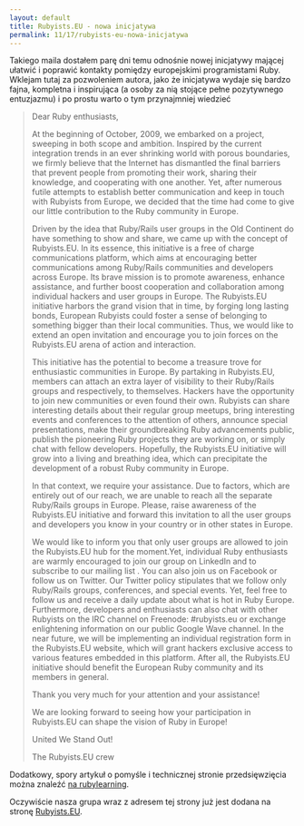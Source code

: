 ```yaml
--- 
layout: default
title: Rubyists.EU - nowa inicjatywa
permalink: 11/17/rubyists-eu-nowa-inicjatywa
---
```

Takiego maila dostałem parę dni temu odnośnie nowej inicjatywy mającej ułatwić i poprawić kontakty pomiędzy europejskimi programistami Ruby. Wklejam tutaj za pozwoleniem autora, jako że inicjatywa wydaje się bardzo fajna, kompletna i inspirująca (a osoby za nią stojące pełne pozytywnego entuzjazmu) i po prostu warto o tym przynajmniej wiedzieć


> Dear Ruby enthusiasts, 
> 
> At the beginning of October, 2009, we embarked on a project, sweeping in both scope and ambition. Inspired by the current integration trends in an ever shrinking world with porous boundaries, we firmly believe that the Internet has dismantled the final barriers that prevent people from promoting their work, sharing their knowledge, and cooperating with one another. Yet, after numerous futile attempts to establish better communication and keep in touch with Rubyists from Europe, we decided that the time had come to give our little contribution to the Ruby community in Europe. 
> 
> Driven by the idea that Ruby/Rails user groups in the Old Continent do have something to show and share, we came up with the concept of Rubyists.EU. In its essence, this initiative is a free of charge communications platform, which aims at encouraging better communications among Ruby/Rails communities and developers across Europe. Its brave mission is to promote awareness, enhance assistance, and further boost cooperation and collaboration among individual hackers and user groups in Europe. The Rubyists.EU initiative harbors the grand vision that in time, by forging long lasting bonds, European Rubyists could foster a sense of belonging to something bigger than their local communities. Thus, we would like to extend an open invitation and encourage you to join forces on the Rubyists.EU  arena of action and interaction.
> 
> This initiative has the potential to become a treasure trove for enthusiastic communities in Europe. By partaking in Rubyists.EU, members can attach an extra layer of visibility to their Ruby/Rails groups and respectively, to themselves. Hackers have the opportunity to join new communities or even found their own. Rubyists can share interesting details about their regular group meetups, bring interesting events and conferences to the attention of others, announce special presentations, make their groundbreaking Ruby advancements public, publish the pioneering Ruby projects they are working on, or simply chat with fellow developers. Hopefully, the Rubyists.EU  initiative will grow into a living and breathing idea, which can precipitate the development of a robust Ruby community in Europe.
> 
> In that context, we require your assistance. Due to factors, which are entirely out of our reach, we are unable to reach all the separate Ruby/Rails groups in Europe. Please, raise awareness of the Rubyists.EU initiative and forward this invitation to all the user groups and developers you know in your country or in other states in Europe.
> 
> We would like to inform you that only user groups are allowed to join the Rubyists.EU hub for the moment.Yet, individual Ruby enthusiasts are warmly encouraged to join our group on LinkedIn and to subscribe to our mailing list . You can also join us on Facebook or follow us on Twitter. Our Twitter policy stipulates that we follow only Ruby/Rails groups, conferences, and special events. Yet, feel free to follow us and receive a daily update about what is hot in Ruby Europe. Furthermore, developers and enthusiasts can also chat with other Rubyists on the IRC channel on Freenode: #rubyists.eu or exchange enlightening information on our public Google Wave channel. In the near future, we will be implementing an individual registration form in the Rubyists.EU website, which will grant hackers  exclusive access to various features embedded in this platform. After all, the Rubyists.EU initiative should benefit the European Ruby community and its members in general. 
> 
> Thank you very much for your attention and your assistance!
> 
> We are looking forward to seeing how your participation in Rubyists.EU can shape the vision of Ruby in Europe!
> 
> United We Stand Out! 
> 
> The Rubyists.EU crew
> 

Dodatkowy, spory artykuł o pomyśle i technicznej stronie przedsięwzięcia można znaleźć [na rubylearning](http://rubylearning.com/blog/2009/11/06/rubyists-eu-stairway-to-the-european-ruby-community-integration/).

Oczywiście nasza grupa wraz z adresem tej strony już jest dodana na stronę [Rubyists.EU](http://rubyists.eu/).

